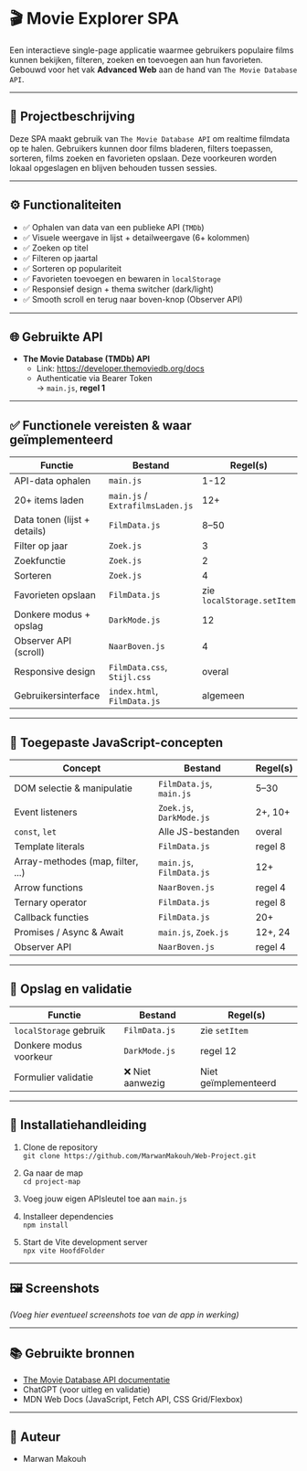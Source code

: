 # 🎬 Movie Explorer SPA

Een interactieve single-page applicatie waarmee gebruikers populaire films kunnen bekijken, filteren, zoeken en toevoegen aan hun favorieten. Gebouwd voor het vak **Advanced Web** aan de hand van `The Movie Database API`.

---

## 📌 Projectbeschrijving

Deze SPA maakt gebruik van `The Movie Database API` om realtime filmdata op te halen. Gebruikers kunnen door films bladeren, filters toepassen, sorteren, films zoeken en favorieten opslaan. Deze voorkeuren worden lokaal opgeslagen en blijven behouden tussen sessies.

---

## ⚙️ Functionaliteiten

- ✅ Ophalen van data van een publieke API (`TMDb`)
- ✅ Visuele weergave in lijst + detailweergave (6+ kolommen)
- ✅ Zoeken op titel
- ✅ Filteren op jaartal
- ✅ Sorteren op populariteit
- ✅ Favorieten toevoegen en bewaren in `localStorage`
- ✅ Responsief design + thema switcher (dark/light)
- ✅ Smooth scroll en terug naar boven-knop (Observer API)

---

## 🌐 Gebruikte API

- **The Movie Database (TMDb) API**  
  - Link: https://developer.themoviedb.org/docs  
  - Authenticatie via Bearer Token  
    → `main.js`, **regel 1**

---

## ✅ Functionele vereisten & waar geïmplementeerd

| Functie                       | Bestand                        | Regel(s)   |
|------------------------------|--------------------------------|------------|
| API-data ophalen             | `main.js`                      | 1-12         |
| 20+ items laden              | `main.js` / `ExtrafilmsLaden.js` | 12+     |
| Data tonen (lijst + details) | `FilmData.js`                  | 8–50       |
| Filter op jaar               | `Zoek.js`                      | 3          |
| Zoekfunctie                  | `Zoek.js`                      | 2          |
| Sorteren                     | `Zoek.js`                      | 4          |
| Favorieten opslaan           | `FilmData.js`                  | zie `localStorage.setItem` |
| Donkere modus + opslag       | `DarkMode.js`                  | 12         |
| Observer API (scroll)        | `NaarBoven.js`                 | 4          |
| Responsive design            | `FilmData.css`, `Stijl.css`    | overal     |
| Gebruikersinterface          | `index.html`, `FilmData.js`    | algemeen   |

---

## 🧠 Toegepaste JavaScript-concepten

| Concept                            | Bestand                   | Regel(s)       |
|-----------------------------------|----------------------------|----------------|
| DOM selectie & manipulatie        | `FilmData.js`, `main.js`   | 5–30           |
| Event listeners                   | `Zoek.js`, `DarkMode.js`   | 2+, 10+        |
| `const`, `let`                    | Alle JS-bestanden          | overal         |
| Template literals                 | `FilmData.js`              | regel 8        |
| Array-methodes (map, filter, ...) | `main.js`, `FilmData.js`   | 12+            |
| Arrow functions                   | `NaarBoven.js`             | regel 4        |
| Ternary operator                  | `FilmData.js`              | regel 8        |
| Callback functies                 | `FilmData.js`              | 20+            |
| Promises / Async & Await          | `main.js`, `Zoek.js`       | 12+, 24        |
| Observer API                      | `NaarBoven.js`             | regel 4        |

---

## 💾 Opslag en validatie

| Functie                    | Bestand           | Regel(s)               |
|---------------------------|-------------------|------------------------|
| `localStorage` gebruik     | `FilmData.js`     | zie `setItem`          |
| Donkere modus voorkeur     | `DarkMode.js`     | regel 12               |
| Formulier validatie        | ❌ Niet aanwezig  | Niet geïmplementeerd   |

---

## 🧪 Installatiehandleiding

1. Clone de repository  
   `git clone https://github.com/MarwanMakouh/Web-Project.git`

2. Ga naar de map  
   `cd project-map`

3. Voeg jouw eigen APIsleutel toe aan `main.js`

4. Installeer dependencies  
   `npm install`

5. Start de Vite development server  
   `npx vite HoofdFolder`

---

## 🖼️ Screenshots

_(Voeg hier eventueel screenshots toe van de app in werking)_

---

## 📚 Gebruikte bronnen

- [The Movie Database API documentatie](https://developer.themoviedb.org/docs)
- ChatGPT (voor uitleg en validatie)
- MDN Web Docs (JavaScript, Fetch API, CSS Grid/Flexbox)

---

## 👥 Auteur

- Marwan Makouh
